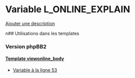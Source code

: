 # Variable L_ONLINE_EXPLAIN
[Ajouter une description](https://fa-tvars.appspot.com/L_ONLINE_EXPLAIN)

n## Utilisations dans les templates

### Version phpBB2

#### [Template viewonline_body](subsilver/viewonline_body.md)
* [Variable à la ligne 53](../subsilver/viewonline_body.tpl#L53)